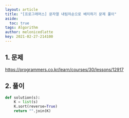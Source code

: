```yaml
---
layout: article
title: "[프로그래머스] 문자열 내림차순으로 배치하기 문제 풀이"
aside:
  toc: true
tags: Algorithm 
author: melonicedlatte
key: 2021-02-27-214100
---  
```


## 1. 문제

https://programmers.co.kr/learn/courses/30/lessons/12917

## 2. 풀이

~~~python
def solution(s):
    K = list(s)
    K.sort(reverse=True) 
    return "".join(K)
~~~
